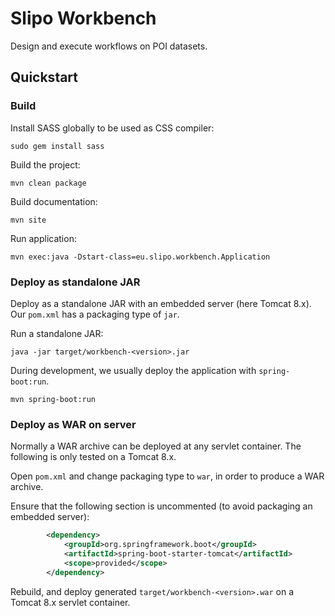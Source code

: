 # Slipo Workbench

Design and execute workflows on POI datasets.

## Quickstart

### Build

Install SASS globally to be used as CSS compiler:

    sudo gem install sass

Build the project:

    mvn clean package

Build documentation:

    mvn site

Run application:

    mvn exec:java -Dstart-class=eu.slipo.workbench.Application

### Deploy as standalone JAR

Deploy as a standalone JAR with an embedded server (here Tomcat 8.x). Our `pom.xml` has a packaging type of `jar`.

Run a standalone JAR:

    java -jar target/workbench-<version>.jar

During development, we usually deploy the application with `spring-boot:run`. 

    mvn spring-boot:run

### Deploy as WAR on server

Normally a WAR archive can be deployed at any servlet container. The following is only tested on a Tomcat 8.x.

Open `pom.xml` and change packaging type to `war`, in order to produce a WAR archive.

Ensure that the following section is uncommented (to avoid packaging an embedded server):

```xml
        <dependency>
            <groupId>org.springframework.boot</groupId>
            <artifactId>spring-boot-starter-tomcat</artifactId>
            <scope>provided</scope>
        </dependency>    
```

Rebuild, and deploy generated `target/workbench-<version>.war` on a Tomcat 8.x servlet container.

